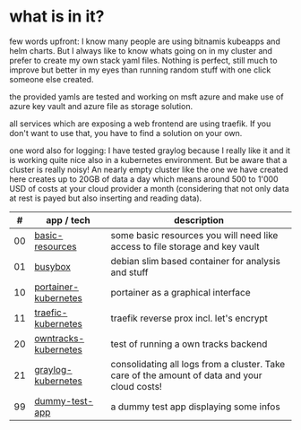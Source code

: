 # what is in it?

few words upfront: I know many people are using bitnamis kubeapps and helm charts. But I always like to know whats going on in my cluster and prefer to create my own stack yaml files. Nothing is perfect, still much to improve but better in my eyes than running random stuff with one click someone else created.

the provided yamls are tested and working on msft azure and make use of azure key vault and azure file as storage solution.

all services which are exposing a web frontend are using traefik. If you don't want to use that, you have to find a solution on your own.

one word also for logging: I have tested graylog because I really like it and it is working quite nice also in a kubernetes environment. But be aware that a cluster is really noisy! An nearly empty cluster like the one we have created here creates up to 20GB of data a day which means around 500 to 1'000 USD of costs at your cloud provider a month (considering that not only data at rest is payed but also inserting and reading data).


| # | app / tech  | description  |
|---|---|---|
| 00 | [basic-resources](https://github.com/avengers-of-dev/collectors-edition/blob/master/004-kubernetes/00-basic-resources.yml) | some basic resources you will need like access to file storage and key vault|
| 01 | [busybox](https://github.com/avengers-of-dev/collectors-edition/blob/master/01-busybox.yml) | debian slim based container for analysis and stuff |
| 10 | [portainer-kubernetes](https://github.com/avengers-of-dev/collectors-edition/blob/master/004-kubernetes/10-portainer-kubernetes.yml) | portainer as a graphical interface |
| 11 | [traefic-kubernetes](https://github.com/avengers-of-dev/collectors-edition/blob/master/004-kubernetes/11-traefic-kubernetes.yml) | traefik reverse prox incl. let's encrypt |
| 20 | [owntracks-kubernetes](https://github.com/avengers-of-dev/collectors-edition/blob/master/004-kubernetes/20-owntracks-mosquitto-kubernetes.yml) | test of running a own tracks backend |
| 21 | [graylog-kubernetes](https://github.com/avengers-of-dev/collectors-edition/blob/master/004-kubernetes/21-graylog-kubernetes.yml) | consolidating all logs from a cluster. Take care of the amount of data and your cloud costs! |
| 99 | [dummy-test-app](https://github.com/avengers-of-dev/collectors-edition/blob/master/004-kubernetes/99-dummy-test-app.yml) | a dummy test app displaying some infos |
